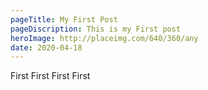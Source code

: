 ```yaml
---
pageTitle: My First Post
pageDiscription: This is my First post
heroImage: http://placeimg.com/640/360/any
date: 2020-04-18
---
```


First First First First
